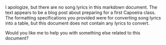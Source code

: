 I apologize, but there are no song lyrics in this markdown document. The text appears to be a blog post about preparing for a first Capoeira class. The formatting specifications you provided were for converting song lyrics into a table, but this document does not contain any lyrics to convert. 

Would you like me to help you with something else related to this document?